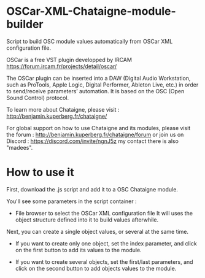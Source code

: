 # OSCar-XML-Chataigne-module-builder
Script to build OSC module values automatically from OSCar XML configuration file.

OSCar is a free VST plugin developped by IRCAM https://forum.ircam.fr/projects/detail/oscar/

The OSCar plugin can be inserted into a DAW (Digital Audio Workstation, such as ProTools, Apple Logic, Digital Performer, Ableton Live, etc.) in order to send/receive parameters’ automation. It is based on the OSC (Open Sound Control) protocol.

To learn more about Chataigne, please visit : http://benjamin.kuperberg.fr/chataigne/

For global support on how to use Chataigne and its modules, please visit the forum : http://benjamin.kuperberg.fr/chataigne/forum or join us on Discord : https://discord.com/invite/ngnJ5z my contact there is also "madees".

# How to use it
First, download the .js script and add it to a OSC Chataigne module.

You'll see some parameters in the script container :
- File browser to select the OSCar XML configuration file
It will uses the object structure defined into it to build values afterwhile.

Next, you can create a single object values, or several at the same time.
- If you want to create only one object, set the index parameter, and click on the first button to add its values to the module.

- If you want to create several objects, set the first/last parameters, and click on the second button to add objects values to the module. 
